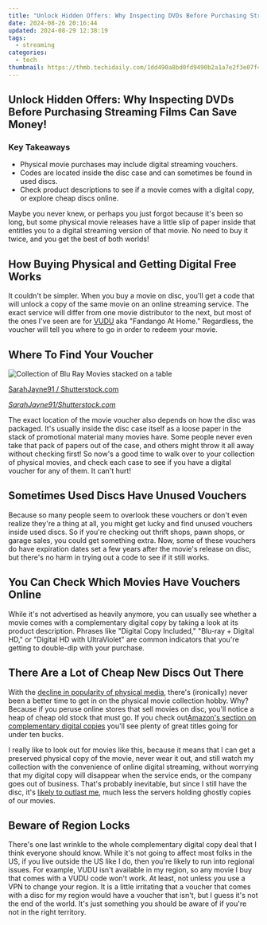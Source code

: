 ```yaml
---
title: "Unlock Hidden Offers: Why Inspecting DVDs Before Purchasing Streaming Films Can Save Money!"
date: 2024-08-26 20:16:44
updated: 2024-08-29 12:38:19
tags:
  - streaming
categories:
  - tech
thumbnail: https://thmb.techidaily.com/1dd490a8bd0fd9490b2a1a7e2f3e07f4fe288167493a224a8c1401933c662484.jpeg
---
```


## Unlock Hidden Offers: Why Inspecting DVDs Before Purchasing Streaming Films Can Save Money!

### Key Takeaways

* Physical movie purchases may include digital streaming vouchers.
* Codes are located inside the disc case and can sometimes be found in used discs.
* Check product descriptions to see if a movie comes with a digital copy, or explore cheap discs online.

 Maybe you never knew, or perhaps you just forgot because it's been so long, but some physical movie releases have a little slip of paper inside that entitles you to a digital streaming version of that movie. No need to buy it twice, and you get the best of both worlds!

##  How Buying Physical and Getting Digital Free Works

 It couldn't be simpler. When you buy a movie on disc, you'll get a code that will unlock a copy of the same movie on an online streaming service. The exact service will differ from one movie distributor to the next, but most of the ones I've seen are for [VUDU](https://www.vudu.com/) aka "Fandango At Home." Regardless, the voucher will tell you where to go in order to redeem your movie.

##  Where To Find Your Voucher

![Collection of Blu Ray Movies stacked on a table](https://static1.howtogeekimages.com/wordpress/wp-content/uploads/2018/08/42775e18.jpg) 

[SarahJayne91 / Shutterstock.com](https://www.shutterstock.com/image-photo/south-wales-uk-02-16-2021-1918061810)

_[SarahJayne91/Shutterstock.com](https://www.shutterstock.com/image-photo/south-wales-uk-02-16-2021-1918061810)_

 The exact location of the movie voucher also depends on how the disc was packaged. It's usually inside the disc case itself as a loose paper in the stack of promotional material many movies have. Some people never even take that pack of papers out of the case, and others might throw it all away without checking first! So now's a good time to walk over to your collection of physical movies, and check each case to see if you have a digital voucher for any of them. It can't hurt!

##  Sometimes Used Discs Have Unused Vouchers

 Because so many people seem to overlook these vouchers or don't even realize they're a thing at all, you might get lucky and find unused vouchers inside used discs. So if you're checking out thrift shops, pawn shops, or garage sales, you could get something extra. Now, some of these vouchers do have expiration dates set a few years after the movie's release on disc, but there's no harm in trying out a code to see if it still works.

##  You Can Check Which Movies Have Vouchers Online

 While it's not advertised as heavily anymore, you can usually see whether a movie comes with a complementary digital copy by taking a look at its product description. Phrases like "Digital Copy Included," "Blu-ray + Digital HD," or "Digital HD with UltraViolet" are common indicators that you're getting to double-dip with your purchase.

##  There Are a Lot of Cheap New Discs Out There

 With the [decline in popularity of physical media](https://fox-links.techidaily.com/updated-innovative-ways-to-leverage-zoom-for-fb-live/), there's (ironically) never been a better time to get in on the physical movie collection hobby. Why? Because if you peruse online stores that sell movies on disc, you'll notice a heap of cheap old stock that must go. If you check out[Amazon's section on complementary digital copies](https://www.amazon.com/Digital-Copy-DVD/b?ie=UTF8&node=721726011&tag=hotoge-20&ascsubtag=UUhtgUeUpU2003301&asc%5Frefurl=https%3A%2F%2Fwww.howtogeek.com%2Fbefore-you-buy-a-digital-movie-check-the-physical-version-for-a-voucher%2F&asc%5Fcampaign=Evergreen) you'll see plenty of great titles going for under ten bucks.

 I really like to look out for movies like this, because it means that I can get a preserved physical copy of the movie, never wear it out, and still watch my collection with the convenience of online digital streaming, without worrying that my digital copy will disappear when the service ends, or the company goes out of business. That's probably inevitable, but since I still have the disc, it's [likely to outlast me](https://android-unlock.techidaily.com/in-2024-5-solutions-for-samsung-galaxy-m34-5g-unlock-without-password-by-drfone-android/), much less the servers holding ghostly copies of our movies.

## 

##  Beware of Region Locks

 There's one last wrinkle to the whole complementary digital copy deal that I think everyone should know. While it's not going to affect most folks in the US, if you live outside the US like I do, then you're likely to run into regional issues. For example, VUDU isn't available in my region, so any movie I buy that comes with a VUDU code won't work. At least, not unless you use a VPN to change your region. It is a little irritating that a voucher that comes with a disc for my region would have a voucher that isn't, but I guess it's not the end of the world. It's just something you should be aware of if you're not in the right territory.

<ins class="adsbygoogle"
     style="display:block"
     data-ad-format="autorelaxed"
     data-ad-client="ca-pub-7571918770474297"
     data-ad-slot="1223367746"></ins>



<ins class="adsbygoogle"
     style="display:block"
     data-ad-client="ca-pub-7571918770474297"
     data-ad-slot="8358498916"
     data-ad-format="auto"
     data-full-width-responsive="true"></ins>
